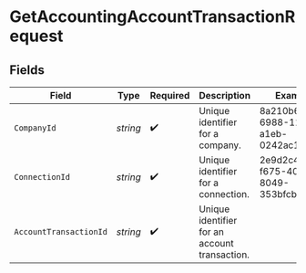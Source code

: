 # GetAccountingAccountTransactionRequest


## Fields

| Field                                         | Type                                          | Required                                      | Description                                   | Example                                       |
| --------------------------------------------- | --------------------------------------------- | --------------------------------------------- | --------------------------------------------- | --------------------------------------------- |
| `CompanyId`                                   | *string*                                      | :heavy_check_mark:                            | Unique identifier for a company.              | 8a210b68-6988-11ed-a1eb-0242ac120002          |
| `ConnectionId`                                | *string*                                      | :heavy_check_mark:                            | Unique identifier for a connection.           | 2e9d2c44-f675-40ba-8049-353bfcb5e171          |
| `AccountTransactionId`                        | *string*                                      | :heavy_check_mark:                            | Unique identifier for an account transaction. |                                               |